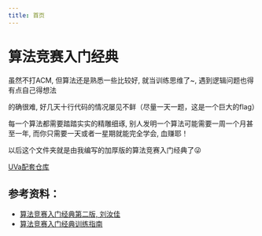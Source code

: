 ```yaml
---
title: 首页
---
```


# 算法竞赛入门经典 

虽然不打ACM, 但算法还是熟悉一些比较好, 就当训练思维了~, 遇到逻辑问题也得有点自己得想法

的确很难, 好几天十行代码的情况屡见不鲜（尽量一天一题，这是一个巨大的flag）

每一个算法都需要踏踏实实的精雕细琢, 别人发明一个算法可能需要一周一个月甚至一年, 而你只需要一天或者一星期就能完全学会, 血赚耶！

以后这个文件夹就是由我编写的加厚版的算法竞赛入门经典了😜

[UVa配套仓库](https://onlinejudge.org/index.php?option=com_onlinejudge&Itemid=8&category=827)

## 参考资料：

- [算法竞赛入门经典第二版, 刘汝佳](https://book.douban.com/subject/25902102/)
- [算法竞赛入门经典训练指南](https://book.douban.com/subject/20254543/)



